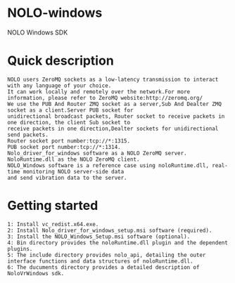 # NOLO-windows
NOLO Windows SDK
#
# Quick description  
    NOLO users ZeroMQ sockets as a low-latency transmission to interact with any language of your choice.  
    It can work locally and remotely over the network.For more information, please refer to ZeroMQ website:http://zeromq.org/  
    We use the PUB And Router ZMQ socket as a server,Sub And Dealter ZMQ socket as a client.Server PUB socket for   
    unidirectional broadcast packets, Router socket to receive packets in one direction, the client Sub socket to   
    receive packets in one direction,Dealter sockets for unidirectional send packets. 
    Router socket port number:tcp://*:1315.  
    PUB socket port number:tcp://*:1314.  
    Nolo_driver_for_windows software as a NOLO ZeroMQ server.  
    NoloRuntime.dll as the NOLO ZeroMQ client.  
    NOLO_Windows software is a reference case using noloRuntime.dll, real-time monitoring NOLO server-side data   
    and send vibration data to the server.
#
# Getting started    
    1: Install vc_redist.x64.exe.  
    2: Install Nolo_driver_for_windows_setup.msi software (required).  
    3: Install the NOLO_Windows_Setup.msi software (optional).  
    4: Bin directory provides the noloRuntime.dll plugin and the dependent plugins.  
    5: The include directory provides nolo_api, detailing the outer interface functions and data structures of noloRuntime.dll.  
    6: The ducuments directory provides a detailed description of NoloVrWindows sdk.
#
        
        
